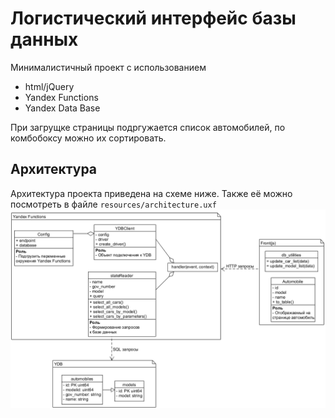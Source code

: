 # Логистический интерфейс базы данных
Минималистичный проект с использованием 
- html/jQuery
- Yandex Functions
- Yandex Data Base

При загрущке страницы подргужается список автомобилей, по комбобоксу можно
их сортировать.

## Архитектура

Архитектура проекта приведена на схеме ниже. Также её можно посмотреть в файле `resources/architecture.uxf`
![См. architecture.uxf](resources/architecture.png)